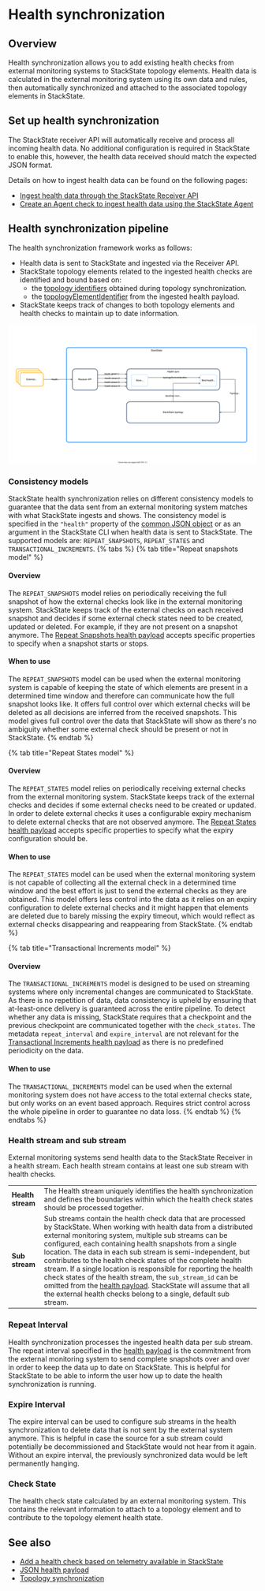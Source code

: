 # Health synchronization

## Overview

Health synchronization allows you to add existing health checks from external monitoring systems to StackState topology elements. Health data is calculated in the external monitoring system using its own data and rules, then automatically synchronized and attached to the associated topology elements in StackState.

## Set up health synchronization

The StackState receiver API will automatically receive and process all incoming health data. No additional configuration is required in StackState to enable this, however, the health data received should match the expected JSON format.

Details on how to ingest health data can be found on the following pages:

* [Ingest health data through the StackState Receiver API](send-health-data.md)
* [Create an Agent check to ingest health data using the StackState Agent](../../develop/developer-guides/agent_check/how_to_develop_agent_checks.md)

## Health synchronization pipeline

The health synchronization framework works as follows:

* Health data is sent to StackState and ingested via the Receiver API.
* StackState topology elements related to the ingested health checks are identified and bound based on:
  * the [topology identifiers](../topology/sync.md#id-extraction) obtained during topology synchronization.
  * the [topologyElementIdentifier](send-health-data.md#json-property-health) from the ingested health payload.
* StackState keeps track of changes to both topology elements and health checks to maintain up to date information.

![Health synchronization pipeline](../../.gitbook/assets/health-sync-pipeline.svg)

### Consistency models
StackState health synchronization relies on different consistency models to guarantee that the data sent from an external monitoring system matches with what StackState ingests and shows. The consistency model is specified in the `"health"` property of the [common JSON object](/configure/health/send-health-data.md#common-json-object) or as an argument in the StackState CLI when health data is sent to StackState. The supported models are: `REPEAT_SNAPSHOTS`, `REPEAT_STATES` and `TRANSACTIONAL_INCREMENTS`. 
{% tabs %}
{% tab title="Repeat snapshots model" %}
#### Overview
The `REPEAT_SNAPSHOTS` model relies on periodically receiving the full snapshot of how the external checks look like in the external monitoring system. StackState keeps track of the external checks on each received snapshot and decides if some external check states need to be created, updated or deleted. For example, if they are not present on a snapshot anymore. The [Repeat Snapshots health payload](/configure/health/send-health-data/repeat_snapshots.md) accepts specific properties to specify when a snapshot starts or stops.

#### When to use
The `REPEAT_SNAPSHOTS` model can be used when the external monitoring system is capable of keeping the state of which elements are present in a determined time window and therefore can communicate how the full snapshot looks like. It offers full control over which external checks will be deleted as all decisions are inferred from the received snapshots. This model gives full control over the data that StackState will show as there's no ambiguity whether some external check should be present or not in StackState.
{% endtab %}

{% tab title="Repeat States model" %}
#### Overview
The `REPEAT_STATES` model relies on periodically receiving external checks from the external monitoring system. StackState keeps track of the external checks and decides if some external checks need to be created or updated. In order to delete external checks it uses a configurable expiry mechanism to delete external checks that are not observed anymore. The [Repeat States health payload](/configure/health/send-health-data/repeat_states.md) accepts specific properties to specify what the expiry configuration should be.

#### When to use
The `REPEAT_STATES` model can be used when the external monitoring system is not capable of collecting all the external check in a determined time window and the best effort is just to send the external checks as they are obtained. This model offers less control into the data as it relies on an expiry configuration to delete external checks and it might happen that elements are deleted due to barely missing the expiry timeout, which would reflect as external checks disappearing and reappearing from StackState.
{% endtab %}

{% tab title="Transactional Increments model" %}
#### Overview
The `TRANSACTIONAL_INCREMENTS` model is designed to be used on streaming systems where only incremental changes are communicated to StackState. As there is no repetition of data, data consistency is upheld by ensuring that at-least-once delivery is guaranteed across the entire pipeline. To detect whether any data is missing, StackState requires that a checkpoint and the previous checkpoint are communicated together with the `check_states`. The metadata `repeat_interval` and `expire_interval` are not relevant for the [Transactional Increments health payload](/configure/health/send-health-data/transactional_increments.md) as there is no predefined periodicity on the data.

#### When to use
The `TRANSACTIONAL_INCREMENTS` model can be used when the external monitoring system does not have access to the total external checks state, but only works on an event based approach. Requires strict control across the whole pipeline in order to guarantee no data loss.
{% endtab %}
{% endtabs %}

### Health stream and sub stream

External monitoring systems send health data to the StackState Receiver in a health stream. Each health stream contains at least one sub stream with health checks.

|  |  |
| :--- | :--- |
| **Health stream** | The Health stream uniquely identifies the health synchronization and defines the boundaries within which the health check states should be processed together. |
| **Sub stream** | Sub streams contain the health check data that are processed by StackState. When working with health data from a distributed external monitoring system, multiple sub streams can be configured, each containing health snapshots from a single location. The data in each sub stream is semi-independent, but contributes to the health check states of the complete health stream. If a single location is responsible for reporting the health check states of the health stream, the `sub_stream_id` can be omitted from the [health payload](send-health-data.md#json-property-health). StackState will assume that all the external health checks belong to a single, default sub stream. |


### Repeat Interval

Health synchronization processes the ingested health data per sub stream. The repeat interval specified in the [health payload](send-health-data.md#json-property-health) is the commitment from the external monitoring system to send complete snapshots over and over in order to keep the data up to date on StackState. This is helpful for StackState to be able to inform the user how up to date the health synchronization is running.

### Expire Interval

The expire interval can be used to configure sub streams in the health synchronization to delete data that is not sent by the external system anymore. This is helpful in case the source for a sub stream could potentially be decommissioned and StackState would not hear from it again. Without an expire interval, the previously synchronized data would be left permanently hanging.

### Check State

The health check state calculated by an external monitoring system. This contains the relevant information to attach to a topology element and to contribute to the topology element health state.

## See also

* [Add a health check based on telemetry available in StackState](../../use/health-state/add-a-health-check.md)
* [JSON health payload](/configure/health/send-health-data/send-health-data.md#json-property-health)
* [Topology synchronization](../topology/topology_synchronization.md)

